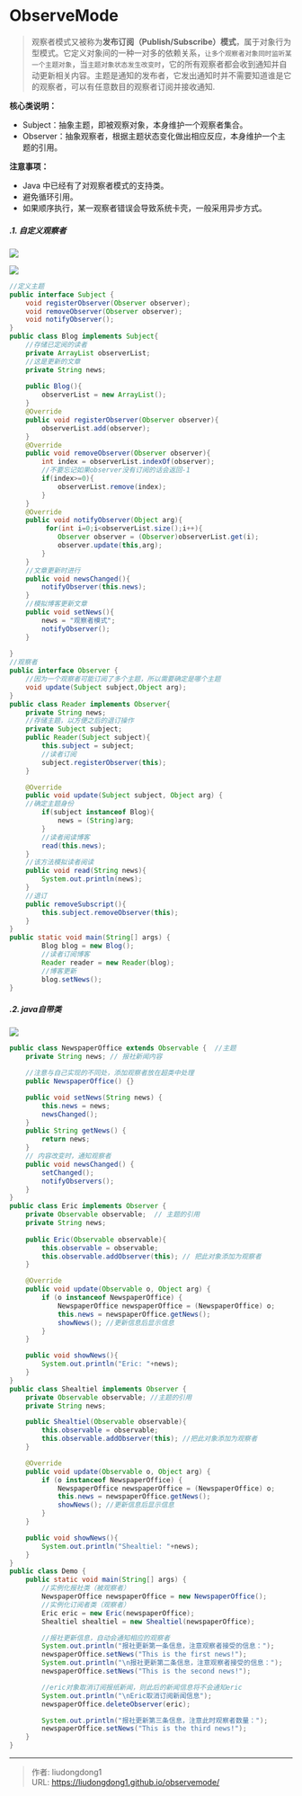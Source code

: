# ObserveMode


> 观察者模式又被称为**发布订阅（Publish/Subscribe）模式**，属于对象行为型模式。它定义对象间的一种一对多的依赖关系，`让多个观察者对象同时监听某一个主题对象`，当`主题对象状态发生改变时`，它的所有观察者都会收到通知并自动更新相关内容。主题是通知的发布者，它发出通知时并不需要知道谁是它的观察者，可以有任意数目的观察者订阅并接收通知.

**核心类说明：**

- Subject：抽象主题，即被观察对象，本身维护一个观察者集合。
- Observer：抽象观察者，根据主题状态变化做出相应反应，本身维护一个主题的引用。

**注意事项：**

- Java 中已经有了对观察者模式的支持类。
- 避免循环引用。
- 如果顺序执行，某一观察者错误会导致系统卡壳，一般采用异步方式。

##### .1. 自定义观察者

![](https://lddpicture.oss-cn-beijing.aliyuncs.com/picture/image-20210304000518763.png)

![](https://lddpicture.oss-cn-beijing.aliyuncs.com/picture/image-20210303232630378.png)

```java
//定义主题
public interface Subject {
    void registerObserver(Observer observer);
    void removeObserver(Observer observer);
    void notifyObserver();
}
public class Blog implements Subject{
 	//存储已定阅的读者
	private ArrayList observerList;
	//这是更新的文章
	private String news;
	
	public Blog(){
		observerList = new ArrayList();
	}
	@Override
	public void registerObserver(Observer observer){
		observerList.add(observer);
	}
	@Override
    public void removeObserver(Observer observer){
    	int index = observerList.indexOf(observer);
    	//不要忘记如果observer没有订阅的话会返回-1
    	if(index>=0){
    		observerList.remove(index);
    	}
    }
    @Override
    public void notifyObserver(Object arg){
    	 for(int i=0;i<observerList.size();i++){
            Observer observer = (Observer)observerList.get(i);
            observer.update(this,arg);
        }
    }
    //文章更新时进行
    public void newsChanged(){
    	notifyObserver(this.news);
    }
	//模拟博客更新文章
	public void setNews(){
		news = "观察者模式";
		notifyObserver();
	}
    
}
//观察者
public interface Observer {
	//因为一个观察者可能订阅了多个主题，所以需要确定是哪个主题
    void update(Subject subject,Object arg);
}
public class Reader implements Observer{
	private String news;
    //存储主题，以方便之后的退订操作
    private Subject subject;
    public Reader(Subject subject){
        this.subject = subject;
        //读者订阅
        subject.registerObserver(this);
    }

    @Override
    public void update(Subject subject, Object arg) {
    //确定主题身份
        if(subject instanceof Blog){
            news = (String)arg;
        }
        //读者阅读博客
        read(this.news);
    }
	//该方法模拟读者阅读
    public void read(String news){
        System.out.println(news);
    }
    //退订
    public removeSubscript(){
    	this.subject.removeObserver(this);
    }
}
public static void main(String[] args) {
        Blog blog = new Blog();
        //读者订阅博客
        Reader reader = new Reader(blog);
        //博客更新
        blog.setNews();
}
```

##### .2. java自带类

![](https://lddpicture.oss-cn-beijing.aliyuncs.com/picture/image-20210304000650643.png)

```java
public class NewspaperOffice extends Observable {  //主题
    private String news; // 报社新闻内容

    //注意与自己实现的不同处，添加观察者放在超类中处理
    public NewspaperOffice() {}

    public void setNews(String news) {
        this.news = news;
        newsChanged();
    }
    public String getNews() {
        return news;
    }
    // 内容改变时，通知观察者
    public void newsChanged() {
        setChanged();
        notifyObservers(); 
    }
}
public class Eric implements Observer {
    private Observable observable;  // 主题的引用
    private String news;
    
    public Eric(Observable observable){
        this.observable = observable;
        this.observable.addObserver(this); // 把此对象添加为观察者
    }

    @Override
    public void update(Observable o, Object arg) {
        if (o instanceof NewspaperOffice) {
            NewspaperOffice newspaperOffice = (NewspaperOffice) o;
            this.news = newspaperOffice.getNews();
            showNews(); //更新信息后显示信息
        }
    }

    public void showNews(){
        System.out.println("Eric: "+news);
    }
}
public class Shealtiel implements Observer {
    private Observable observable; //主题的引用
    private String news;

    public Shealtiel(Observable observable){
        this.observable = observable;
        this.observable.addObserver(this); //把此对象添加为观察者
    }

    @Override
    public void update(Observable o, Object arg) {
        if (o instanceof NewspaperOffice) {
            NewspaperOffice newspaperOffice = (NewspaperOffice) o;
            this.news = newspaperOffice.getNews();
            showNews(); //更新信息后显示信息
        }
    }

    public void showNews(){
        System.out.println("Shealtiel: "+news);
    }
}
public class Demo {
    public static void main(String[] args) {
        //实例化报社类（被观察者）
        NewspaperOffice newspaperOffice = new NewspaperOffice();
        //实例化订阅者类（观察者）
        Eric eric = new Eric(newspaperOffice);
        Shealtiel shealtiel = new Shealtiel(newspaperOffice);

        //报社更新信息，自动会通知相应的观察者
        System.out.println("报社更新第一条信息，注意观察者接受的信息：");
        newspaperOffice.setNews("This is the first news!");
        System.out.println("\n报社更新第二条信息，注意观察者接受的信息：");
        newspaperOffice.setNews("This is the second news!");

        //eric对象取消订阅报纸新闻，则此后的新闻信息将不会通知eric
        System.out.println("\nEric取消订阅新闻信息");
        newspaperOffice.deleteObserver(eric);

        System.out.println("报社更新第三条信息，注意此时观察者数量：");
        newspaperOffice.setNews("This is the third news!");
    }
}
```


---

> 作者: liudongdong1  
> URL: https://liudongdong1.github.io/observemode/  


